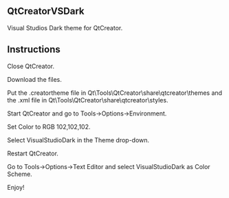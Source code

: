 ## QtCreatorVSDark

Visual Studios Dark theme for QtCreator.


## Instructions

Close QtCreator.

Download the files.

Put the .creatortheme file in Qt\Tools\QtCreator\share\qtcreator\themes and the .xml file in Qt\Tools\QtCreator\share\qtcreator\styles.

Start QtCreator and go to Tools->Options->Environment.

Set Color to RGB 102,102,102.

Select VisualStudioDark in the Theme drop-down.

Restart QtCreator.

Go to Tools->Options->Text Editor and select VisualStudioDark as Color Scheme.

Enjoy!
